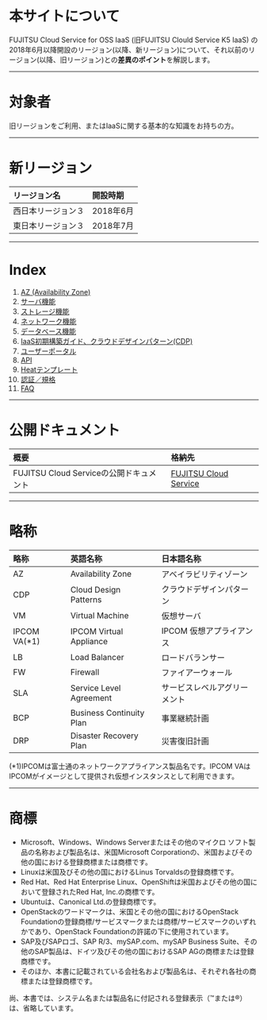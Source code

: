 # 本サイトについて

FUJITSU Cloud Service for OSS IaaS (旧FUJITSU Clould Service K5 IaaS) の2018年6月以降開設のリージョン(以降、新リージョン)について、それ以前のリージョン(以降、旧リージョン)との**差異のポイント**を解説します。

------



# 対象者

旧リージョンをご利用、またはIaaSに関する基本的な知識をお持ちの方。

------



# 新リージョン

| リージョン名       | 開設時期  |
|:-------------------|:----------|
| 西日本リージョン３ | 2018年6月 |
| 東日本リージョン３ | 2018年7月 |

------



# Index

1. [AZ (Availability Zone)](AZ/README.md)
2. [サーバ機能](serverfunction/README.md)
3. [ストレージ機能](storagefunction/README.md)
4. [ネットワーク機能](networkdesign/README.md)
5. [データベース機能](database/README.md)
6. [IaaS初期構築ガイド、クラウドデザインパターン(CDP)](CDP/README.md)
7. [ユーザーポータル](userportal/README.md)
8. [API](API/README.md)
9. [Heatテンプレート](HeatTemplate/README.md)
10. [認証／規格](audit/README.md)
11. [FAQ](FAQ/README.md)

------



# 公開ドキュメント

| 概要                                    | 格納先                                                                             |
|:----------------------------------------|:-----------------------------------------------------------------------------------|
| FUJITSU Cloud Serviceの公開ドキュメント | [FUJITSU Cloud Service]( https://doc.cloud.global.fujitsu.com/jp/iaas/index.html ) |

------



# 略称

| 略称         | 英語名称                 | 日本語名称                   |
|:-------------|:-------------------------|:-----------------------------|
| AZ           | Availability Zone        | アベイラビリティゾーン       |
| CDP          | Cloud Design Patterns    | クラウドデザインパターン     |
| VM           | Virtual Machine          | 仮想サーバ                   |
| IPCOM VA(*1) | IPCOM Virtual Appliance  | IPCOM 仮想アプライアンス     |
| LB           | Load Balancer            | ロードバランサー             |
| FW           | Firewall                 | ファイアーウォール           |
| SLA          | Service Level Agreement  | サービスレベルアグリーメント |
| BCP          | Business Continuity Plan | 事業継続計画                 |
| DRP          | Disaster Recovery Plan   | 災害復旧計画                 |

(*1)IPCOMは富士通のネットワークアプライアンス製品名です。IPCOM VAはIPCOMがイメージとして提供され仮想インスタンスとして利用できます。

------



# 商標

- Microsoft、Windows、Windows Serverまたはその他のマイクロ ソフト製品の名称および製品名は、米国Microsoft Corporationの、米国およびその他の国における登録商標または商標です。
- Linuxは米国及びその他の国におけるLinus Torvaldsの登録商標です。
- Red Hat、Red Hat Enterprise Linux、OpenShiftは米国およびその他の国において登録されたRed Hat, Inc.の商標です。
- Ubuntuは、Canonical Ltd.の登録商標です。
- OpenStackのワードマークは、米国とその他の国におけるOpenStack Foundationの登録商標/サービスマークまたは商標/サービスマークのいずれかであり、OpenStack Foundationの許諾の下に使用されています。
- SAP及びSAPロゴ、SAP R/3、mySAP.com、mySAP Business Suite、その他のSAP製品は、ドイツ及びその他の国におけるSAP AGの商標または登録商標です。
- そのほか、本書に記載されている会社名および製品名は、それぞれ各社の商標または登録商標です。



尚、本書では、システム名または製品名に付記される登録表示（™または®）は、省略しています。
